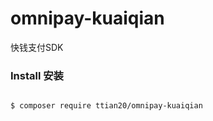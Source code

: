 # omnipay-kuaiqian

快钱支付SDK

### Install 安装

```shell

$ composer require ttian20/omnipay-kuaiqian

```
